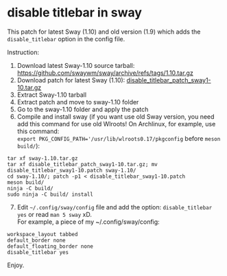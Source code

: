# disable titlebar in sway

This patch for latest Sway (1.10) and old version (1.9) which adds the ```disable_titlebar``` option in the config file.

Instruction:
1. Download latest Sway-1.10 source tarball: https://github.com/swaywm/sway/archive/refs/tags/1.10.tar.gz
2. Download patch for latest Sway (1.10): [disable_titlebar_patch_sway1-10.tar.gz](https://github.com/neuromagus/disable_titlebar_in_sway/releases/download/v1.10/disable_titlebar_patch_sway1-10.tar.gz)
3. Extract Sway-1.10 tarball
4. Extract patch and move to sway-1.10 folder
5. Go to the sway-1.10 folder and apply the patch
6. Compile and install sway (if you want use old Sway version, you need add this command for use old Wlroots!
On Archlinux, for example, use this command:  
```export PKG_CONFIG_PATH='/usr/lib/wlroots0.17/pkgconfig``` before ```meson build/```):

```
tar xf sway-1.10.tar.gz
tar xf disable_titlebar_patch_sway1-10.tar.gz; mv disable_titlebar_sway1-10.patch sway-1.10/
cd sway-1.10/; patch -p1 < disable_titlebar_sway1-10.patch
meson build/
ninja -C build/
sudo ninja -C build/ install
```

7. Edit ```~/.config/sway/config``` file and add the option: ```disable_titlebar yes``` or read ```man 5 sway``` xD.  
For example, a piece of my ~/.config/sway/config:
```
workspace_layout tabbed
default_border none
default_floating_border none
disable_titlebar yes
```

Enjoy.


